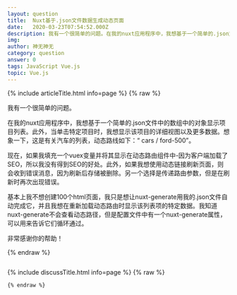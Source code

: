 ```yaml
---
layout: question
title:  Nuxt基于.json文件数据生成动态页面
date:   2020-03-23T07:54:52.000Z
description: 我有一个很简单的问题。在我的nuxt应用程序中，我想基于一个简单的.json文件中的数组中的对象显示项目列表。此外，当单击特定项目时，我想显示该项目的...
img: 
author: 神无神无
category: question
answer: 0
tags: JavaScript Vue.js
topic: Vue.js
---
```

<div class="article-root">
  <div class="article">
    {% include articleTitle.html info=page %}
    {% raw %}
    <div class="article-content"><p><font style="vertical-align: inherit;"><font style="vertical-align: inherit;">我有一个很简单的问题。</font></font></p>

<p><font style="vertical-align: inherit;"><font style="vertical-align: inherit;">在我的nuxt应用程序中，我想基于一个简单的.json文件中的数组中的对象显示项目列表。</font><font style="vertical-align: inherit;">此外，当单击特定项目时，我想显示该项目的详细视图以及更多数据。</font><font style="vertical-align: inherit;">想象一下，这是有关汽车的列表，动态路线如下：“ cars / ford-500”。</font></font></p>

<p><font style="vertical-align: inherit;"><font style="vertical-align: inherit;">现在，如果我填充一个vuex变量并将其显示在动态路由组件中-因为客户端加载了SEO，所以我没有得到SEO的好处。</font><font style="vertical-align: inherit;">此外，如果我想使用动态链接刷新页面，则会收到错误消息，因为刷新后存储被删除。</font><font style="vertical-align: inherit;">另一个选择是传递路由参数，但是在刷新时再次出现错误。</font></font></p>

<p><font style="vertical-align: inherit;"><font style="vertical-align: inherit;">基本上我不想创建100个html页面，我只是想让nuxt-generate用我的.json文件自动完成它，并且我想在重新加载动态路由时显示该列表项的特定数据。</font><font style="vertical-align: inherit;">我知道nuxt-generate不会查看动态路径，但是配置文件中有一个nuxt-generate属性，可以用来告诉它们循环通过。</font></font></p>

<p><font style="vertical-align: inherit;"><font style="vertical-align: inherit;">非常感谢你的帮助！</font></font></p></div>
    {% endraw %}
  </div>
  <p style="height: 0;width:0;overflow: hidden;"> 第2960篇《Nuxt基于.json文件数据生成动态页面》来自Winter(https://github.com/aiyld/aiyld.github.io)的站点</p>
  <div class="discuss-wrapper">
    {% include discussTitle.html info=page %}
    {% raw %}
    
    {% endraw %}
  </div>
<div>
